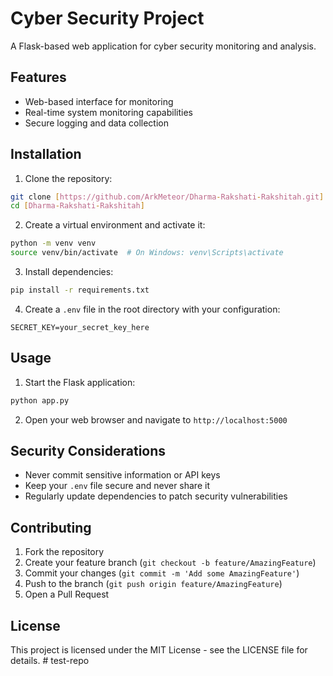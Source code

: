# Cyber Security Project

A Flask-based web application for cyber security monitoring and analysis.

## Features

- Web-based interface for monitoring
- Real-time system monitoring capabilities
- Secure logging and data collection

## Installation

1. Clone the repository:
```bash
git clone [https://github.com/ArkMeteor/Dharma-Rakshati-Rakshitah.git]
cd [Dharma-Rakshati-Rakshitah]
```

2. Create a virtual environment and activate it:
```bash
python -m venv venv
source venv/bin/activate  # On Windows: venv\Scripts\activate
```

3. Install dependencies:
```bash
pip install -r requirements.txt
```

4. Create a `.env` file in the root directory with your configuration:
```
SECRET_KEY=your_secret_key_here
```

## Usage

1. Start the Flask application:
```bash
python app.py
```

2. Open your web browser and navigate to `http://localhost:5000`

## Security Considerations

- Never commit sensitive information or API keys
- Keep your `.env` file secure and never share it
- Regularly update dependencies to patch security vulnerabilities

## Contributing

1. Fork the repository
2. Create your feature branch (`git checkout -b feature/AmazingFeature`)
3. Commit your changes (`git commit -m 'Add some AmazingFeature'`)
4. Push to the branch (`git push origin feature/AmazingFeature`)
5. Open a Pull Request

## License

This project is licensed under the MIT License - see the LICENSE file for details. # test-repo
